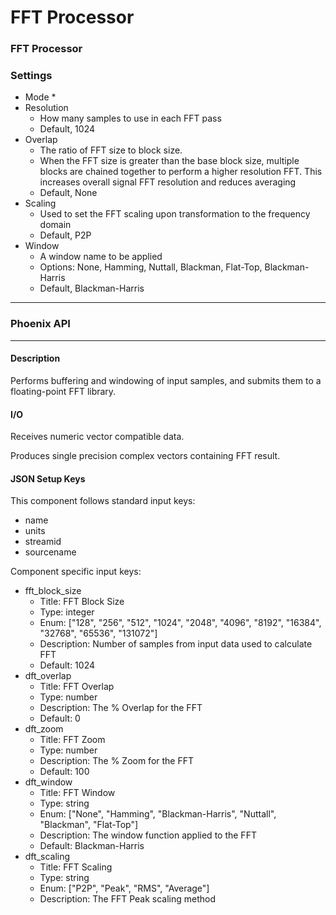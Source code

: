 # FFT Processor

### FFT Processor

### Settings

* Mode
  *
* Resolution
  * How many samples to use in each FFT pass
  * Default, 1024
* Overlap
  * The ratio of FFT size to block size.
  * When the FFT size is greater than the base block size, multiple blocks are chained together to perform a higher resolution FFT. This increases overall signal FFT resolution and reduces averaging
  * Default, None
* Scaling
  * Used to set the FFT scaling upon transformation to the frequency domain
  * Default, P2P
* Window
  * A window name to be applied
  * Options: None, Hamming, Nuttall, Blackman, Flat-Top, Blackman-Harris
  * Default, Blackman-Harris

***

### Phoenix API

***

#### Description

Performs buffering and windowing of input samples, and submits them to a floating-point FFT library.

#### I/O

Receives numeric vector compatible data.

Produces single precision complex vectors containing FFT result.

#### JSON Setup Keys

This component follows standard input keys:

* name
* units
* streamid
* sourcename

Component specific input keys:

* fft\_block\_size
  * Title: FFT Block Size
  * Type: integer
  * Enum: \["128", "256", "512", "1024", "2048", "4096", "8192", "16384", "32768", "65536", "131072"]
  * Description: Number of samples from input data used to calculate FFT
  * Default: 1024
* dft\_overlap
  * Title: FFT Overlap
  * Type: number
  * Description: The % Overlap for the FFT
  * Default: 0
* dft\_zoom
  * Title: FFT Zoom
  * Type: number
  * Description: The % Zoom for the FFT
  * Default: 100
* dft\_window
  * Title: FFT Window
  * Type: string
  * Enum: \["None", "Hamming", "Blackman-Harris", "Nuttall", "Blackman", "Flat-Top"]
  * Description: The window function applied to the FFT
  * Default: Blackman-Harris
* dft\_scaling
  * Title: FFT Scaling
  * Type: string
  * Enum: \["P2P", "Peak", "RMS", "Average"]
  * Description: The FFT Peak scaling method
